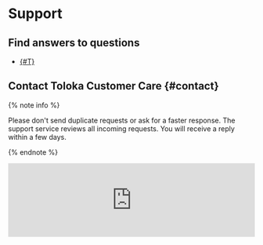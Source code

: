 # Support

## Find answers to questions

- [{#T}](./troubleshooting.md)

## Contact Toloka Customer Care {#contact}

{% note info %}

Please don't send duplicate requests or ask for a faster response. The support service reviews all incoming requests. You will receive a reply within a few days.

{% endnote %}

<iframe width="100%" frameborder="0" src="https://forms.yandex.com/surveys/13464611.aae9597a9c66c630f2b7810fbddb942128830095/?lang=en&iframe=1&service=toloka-ai" id="registration"></iframe>